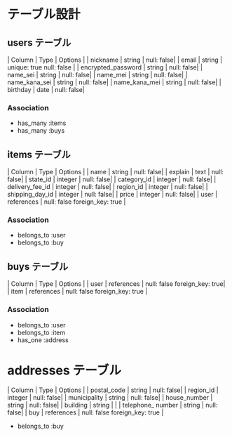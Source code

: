 # テーブル設計

## users テーブル


| Column             | Type   | Options    |
| nickname           | string | null: false|
| email              | string | unique: true null: false |
| encrypted_password | string | null: false|
| name_sei           | string | null: false|
| name_mei           | string | null: false|
| name_kana_sei      | string | null: false|
| name_kana_mei      | string | null: false|
| birthday           | date   | null: false|
### Association
 - has_many :items
 - has_many :buys

## items テーブル

| Column            | Type    | Options    |
| name              | string  | null: false|
| explain           | text    | null: false|
| state_id          | integer | null: false|
| category_id       | integer | null: false|
| delivery_fee_id   | integer | null: false|
| region_id         | integer | null: false|
| shipping_day_id   | integer | null: false|
| price             | integer | null: false|
| user            | references | null: false foreign_key: true |
### Association
- belongs_to :user 
- belongs_to :buy


## buys テーブル
| Column             | Type         | Options    |
| user               | references   | null: false foreign_key: true|
| item               | references   | null: false foreign_key: true |
### Association
- belongs_to :user
- belongs_to :item
- has_one :address

# addresses テーブル
| Column            | Type     | Options    |
| postal_code       | string   | null: false|
| region_id         | integer  | null: false|
| municipality      | string   | null: false|
| house_number      | string   | null: false|
| building          | string   |     |
| telephone_ number | string   | null: false|
| buy | references | null: false foreign_key: true |
- belongs_to :buy